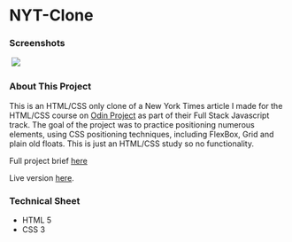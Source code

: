 # NYT-Clone

<h3>Screenshots</h3>
<img src="">
<img src=">
<img src=">

<h3>About This Project</h3>
<p>This is an HTML/CSS only clone of a New York Times article I made for the HTML/CSS course on <a href="https://www.theodinproject.com/">Odin Project</a> as part of their Full Stack Javascript track. The goal of the project was to practice positioning numerous elements, using CSS positioning techniques, including FlexBox, Grid and plain old floats. This is just an HTML/CSS study so no functionality.
</p>
<p>Full project brief <a href="https://www.theodinproject.com/courses/html-and-css/lessons/positioning-and-floating-elements">here</a></p>
<p>Live version <a href="https://mickywagner.github.io/NYT-Clone/">here</a>.</p>


<h3>Technical Sheet</h3>

<ul>
  <li>HTML 5</li>
  <li>CSS 3</li>
</ul>
